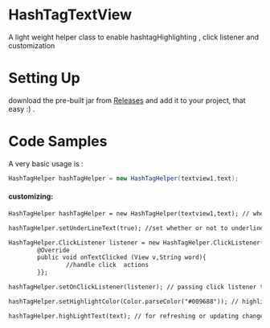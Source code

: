# HashTagTextView
A light weight helper class to enable hashtagHighlighting , click listener and customization 

# Setting Up 
download the pre-built jar from [Releases](https://github.com/damylolae/HashTagTextView/releases/tag/V1.0) 
and add it to your project, that easy :) .
# Code Samples 
A very basic usage is : 
```java
HashTagHelper hashTagHelper = new HashTagHelper(textview1,text); 
```
#### customizing:
```xml
HashTagHelper hashTagHelper = new HashTagHelper(textview1,text); // where textview1 is our TextView and text is our String

hashTagHelper.setUnderLineText(true); //set whether or not to underline hashtag texts, defaults to true

HashTagHelper.ClickListener listener = new HashTagHelper.ClickListener(){
		@Override
		public void onTextClicked (View v,String word){
				//handle click  actions 
		}};

hashTagHelper.setOnClickListener(listener); // passing click listener to the helper class 

hashTagHelper.setHighlightColor(Color.parseColor("#009688")); // highlight text color 

hashTagHelper.highLightText(text); // for refreshing or updating changes
```
